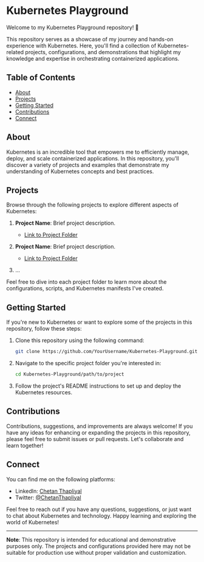 # Kubernetes Playground

Welcome to my Kubernetes Playground repository! 🚀

This repository serves as a showcase of my journey and hands-on experience with Kubernetes. Here, you'll find a collection of Kubernetes-related projects, configurations, and demonstrations that highlight my knowledge and expertise in orchestrating containerized applications.

## Table of Contents

- [About](#about)
- [Projects](#projects)
- [Getting Started](#getting-started)
- [Contributions](#contributions)
- [Connect](#connect)

## About

Kubernetes is an incredible tool that empowers me to efficiently manage, deploy, and scale containerized applications. In this repository, you'll discover a variety of projects and examples that demonstrate my understanding of Kubernetes concepts and best practices.

## Projects

Browse through the following projects to explore different aspects of Kubernetes:

1. **Project Name**: Brief project description.
   - [Link to Project Folder](/path/to/project)

2. **Project Name**: Brief project description.
   - [Link to Project Folder](/path/to/project)

3. ...

Feel free to dive into each project folder to learn more about the configurations, scripts, and Kubernetes manifests I've created.

## Getting Started

If you're new to Kubernetes or want to explore some of the projects in this repository, follow these steps:

1. Clone this repository using the following command:
   ```bash
   git clone https://github.com/YourUsername/Kubernetes-Playground.git
   ```

2. Navigate to the specific project folder you're interested in:
   ```bash
   cd Kubernetes-Playground/path/to/project
   ```

3. Follow the project's README instructions to set up and deploy the Kubernetes resources.

## Contributions

Contributions, suggestions, and improvements are always welcome! If you have any ideas for enhancing or expanding the projects in this repository, please feel free to submit issues or pull requests. Let's collaborate and learn together!

## Connect

You can find me on the following platforms:

- LinkedIn: [Chetan Thapliyal](https://www.linkedin.com/in/chetanthapliyal/)
- Twitter: [@ChetanThapliyal](twitter.com/ChetanThapliyal)

Feel free to reach out if you have any questions, suggestions, or just want to chat about Kubernetes and technology. Happy learning and exploring the world of Kubernetes!

---
**Note**: This repository is intended for educational and demonstrative purposes only. The projects and configurations provided here may not be suitable for production use without proper validation and customization.